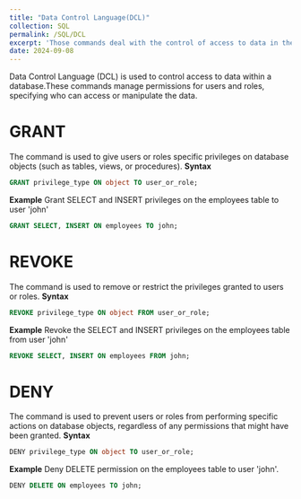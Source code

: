 ```yaml
---
title: "Data Control Language(DCL)"
collection: SQL
permalink: /SQL/DCL
excerpt: 'Those commands deal with the control of access to data in the database,cluding GRANT,REVOKE,DENY'
date: 2024-09-08
---
```

Data Control Language (DCL) is used to control access to data within a database.These commands manage permissions for users and roles, specifying who can access or manipulate the data.
# GRANT
The command is used to give users or roles specific privileges on database objects (such as tables, views, or procedures).
**Syntax**
```sql
GRANT privilege_type ON object TO user_or_role;
```
**Example**
Grant SELECT and INSERT privileges on the employees table to user 'john'
```sql
GRANT SELECT, INSERT ON employees TO john;
```
# REVOKE
The command is used to remove or restrict the privileges granted to users or roles.
**Syntax**
```sql
REVOKE privilege_type ON object FROM user_or_role;
```
**Example**
Revoke the SELECT and INSERT privileges on the employees table from user 'john'
```sql
REVOKE SELECT, INSERT ON employees FROM john;
```
# DENY
The command is used to prevent users or roles from performing specific actions on database objects, regardless of any permissions that might have been granted.
**Syntax**
```sql
DENY privilege_type ON object TO user_or_role;
```
**Example**
Deny DELETE permission on the employees table to user 'john'.
```sql
DENY DELETE ON employees TO john;
```